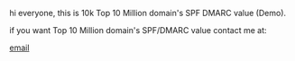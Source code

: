 hi everyone, this is 10k Top 10 Million domain's SPF DMARC value (Demo).




if you want Top 10 Million domain's SPF/DMARC value contact me at:
<p><a href="mailto:someone@example.com">email</a></p>
